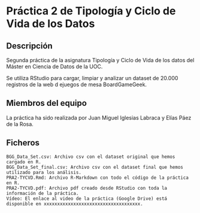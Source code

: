 # Práctica 2 de Tipología y Ciclo de Vida de los Datos

## Descripción
Segunda práctica de la asignatura Tipología y Ciclo de Vida de los datos del Máster en Ciencia de Datos de la UOC.

Se utiliza RStudio para cargar, limpiar y analizar un dataset de 20.000 registros de la web d ejuegos de mesa BoardGameGeek.

## Miembros del equipo
La práctica ha sido realizada por Juan Miguel Iglesias Labraca y Elías Páez de la Rosa.


## Ficheros

    BGG_Data_Set.csv: Archivo csv con el dataset original que hemos cargado en R.
    BGG_Data_Set_final.csv: Archivo csv con el dataset final que hemos utilizado para los análisis.
    PRA2-TYCVD.Rmd: Archivo R-Markdown con todo el código de la práctica en R.
    PRA2-TYCVD.pdf: Archivo pdf creado desde RStudio con toda la información de la práctica.
    Vídeo: El enlace al video de la práctica (Google Drive) está disponible en xxxxxxxxxxxxxxxxxxxxxxxxxxxxxxxxxxxx.
    
